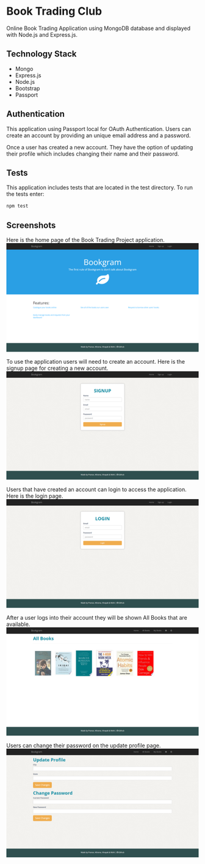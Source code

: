 # Book Trading Club
Online Book Trading Application using MongoDB database and displayed with Node.js and Express.js.

## Technology Stack
- Mongo
- Express.js
- Node.js
- Bootstrap
- Passport

## Authentication
This application using Passport local for OAuth Authentication. Users can create an account by providing an unique email address and a password.

Once a user has created a new account. They have the option of updating their profile which includes changing their name and their password.

## Tests
This application includes tests that are located in the test directory. To run the tests enter:
```bash
npm test
```

## Screenshots
Here is the home page of the Book Trading Project application.
![Book Trading Club Homepage](/screenshots/homepage.png?raw=true "Book Trading Club Homepage")

To use the application users will need to create an account. Here is the signup page for creating a new account.
![Book Trading Club Signup](/screenshots/signup.png?raw=true "Book Trading Club Signup")

Users that have created an account can login to access the application. Here is the login page.
![Book Trading Club Login](/screenshots/login.png?raw=true "Book Trading Club Login")

After a user logs into their account they will be shown All Books that are available.
![Book Trading Club All Books](/screenshots/allBooks.png?raw=true "Book Trading Club All Books")

Users can change their password on the update profile page.
![Book Trading Club Update Profile](/screenshots/updateProfile.png?raw=true "Book Trading Club Update Profile")
